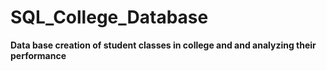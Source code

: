 # SQL_College_Database

**Data base creation of student classes in college and and analyzing their performance**
